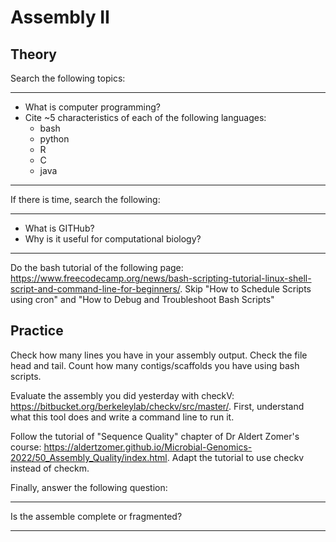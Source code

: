 # Assembly II

## Theory

Search the following topics:

----

- What is computer programming?
- Cite ~5 characteristics of each of the following languages:
  - bash
  - python
  - R
  - C
  - java

-----

If there is time, search the following:

----

- What is GITHub?
- Why is it useful for computational biology?

----

Do the bash tutorial of the following page: https://www.freecodecamp.org/news/bash-scripting-tutorial-linux-shell-script-and-command-line-for-beginners/. Skip "How to Schedule Scripts using cron" and "How to Debug and Troubleshoot Bash Scripts"

## Practice

Check how many lines you have in your assembly output. Check the file head and tail. Count how many contigs/scaffolds you have using bash scripts.  

Evaluate the assembly you did yesterday with checkV: https://bitbucket.org/berkeleylab/checkv/src/master/. First, understand what this tool does and write a command line to run it.   

Follow the tutorial of "Sequence Quality" chapter of Dr Aldert Zomer's course: https://aldertzomer.github.io/Microbial-Genomics-2022/50_Assembly_Quality/index.html. Adapt the tutorial to use checkv instead of checkm.

Finally, answer the following question:

----

Is the assemble complete or fragmented?

----
